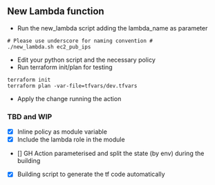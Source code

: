 ## New Lambda function ##

- Run the new_lambda script adding the lambda_name as parameter
```
# Please use underscore for naming convention #
./new_lambda.sh ec2_pub_ips
```
- Edit your python script and the necessary policy
- Run terraform init/plan for testing
```
terraform init
terraform plan -var-file=tfvars/dev.tfvars
```
- Apply the change running the action

### TBD and WIP ###
- [X] Inline policy as module variable 
- [X] Include the lambda role in the module
- [] GH Action parameterised and split the state (by env) during the building
- [X] Building script to generate the tf code automatically